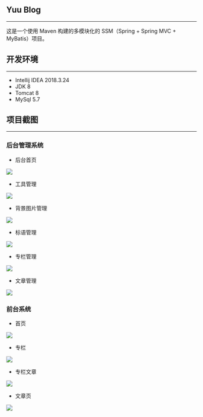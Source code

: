 ## Yuu Blog

---

这是一个使用 Maven 构建的多模块化的 SSM（Spring + Spring MVC + MyBatis）项目。



## 开发环境

---

- Intellij IDEA 2018.3.24
- JDK 8
- Tomcat 8
- MySql 5.7



## 项目截图

---

### 后台管理系统

- 后台首页

![](https://yuu-1257159061.cos.ap-guangzhou.myqcloud.com/blog_img/后台首页.jpg)

- 工具管理

![](https://yuu-1257159061.cos.ap-guangzhou.myqcloud.com/blog_img/工具管理.jpg)

- 背景图片管理

![](https://yuu-1257159061.cos.ap-guangzhou.myqcloud.com/blog_img/背景图片管理.jpg)

- 标语管理

![](https://yuu-1257159061.cos.ap-guangzhou.myqcloud.com/blog_img/标语管理.jpg)

- 专栏管理

![](https://yuu-1257159061.cos.ap-guangzhou.myqcloud.com/blog_img/专栏管理.jpg)

- 文章管理

![](https://yuu-1257159061.cos.ap-guangzhou.myqcloud.com/blog_img/工具管理.jpg)



### 前台系统

- 首页

![](https://yuu-1257159061.cos.ap-guangzhou.myqcloud.com/blog_img/前台首页.jpg)

- 专栏

![](https://yuu-1257159061.cos.ap-guangzhou.myqcloud.com/blog_img/分类列表.jpg)

- 专栏文章

![](https://yuu-1257159061.cos.ap-guangzhou.myqcloud.com/blog_img/分类文章列表.jpg)

- 文章页

![](https://yuu-1257159061.cos.ap-guangzhou.myqcloud.com/blog_img/文章显示页.jpg)

